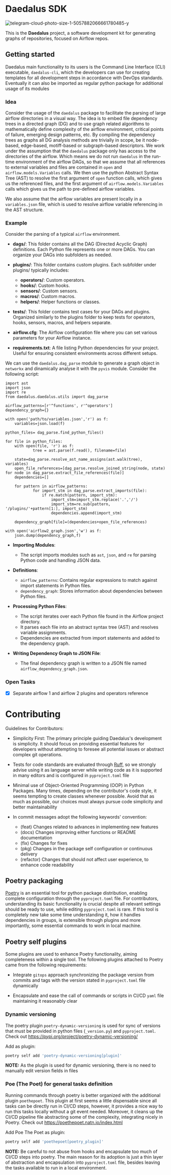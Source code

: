# Daedalus SDK
![telegram-cloud-photo-size-1-5057882066661780485-y](https://github.com/bigrogerio/daedalus/assets/62626374/2eec58ce-edf5-47ed-b2eb-e23105cc48d1)

This is the **Daedalus** project, a software development kit for generating
graphs of repositories, focused on Airflow repos.

## Getting started

Daedalus main functionality to its users is the Command Line Interface (CLI)
executable, `daedalus-cli`, which the developers can use for creating templates for
all development steps in accordance with DevOps standards. Eventually it can
also be imported as regular python package for additional usage of its modules

### Idea
Consider the usage of the `daedalus` package to facilitate the parsing of large airflow
directories in a visual way. The idea is to embed file dependency trees in a directed graph (DG)
and to use graph related algorithms to mathematically define complexity of the airflow environment,
critical points of failure, emerging design patterns, etc. By compiling the dependency trees as graphs
all DG analysis methods are trivially in scope, be it node-based, edge-based, motiff-based or subgraph-based
descriptors.
We work under the assumption that the `daedalus` package only has access to the directories of the airflow.
Which means we do not run `daedalus` in the run-time environment of the airflow DAGs, so that we assume that
all references to external variables and files are contained in `open` and `airflow.models.Variables` calls.
We then use the python Abstract Syntax Tree (AST) to resolve the first argument of `open` function calls, 
which gives us the referenced files, and the first argument of `airflow.models.Variables` calls which gives us
the path to pre-defined airflow variables.

We also assume that the airflow variables are present locally in a `variables.json` file, which is used to resolve
airflow variable referencing in the AST structure.

### Example
Consider the parsing of a typical `airflow` environment. 

- **dags/**: This folder contains all the DAG (Directed Acyclic Graph) definitions. Each Python file represents one or more DAGs. You can organize your DAGs into subfolders as needed.

- **plugins/**: This folder contains custom plugins. Each subfolder under plugins/ typically includes:
  - **operators/**: Custom operators.
  - **hooks/**: Custom hooks.
  - **sensors/**: Custom sensors.
  - **macros/**: Custom macros.
  - **helpers/**: Helper functions or classes.

- **tests/**: This folder contains test cases for your DAGs and plugins. Organized similarly to the plugins folder to keep tests for operators, hooks, sensors, macros, and helpers separate.

- **airflow.cfg**: The Airflow configuration file where you can set various parameters for your Airflow instance.

- **requirements.txt**: A file listing Python dependencies for your project. Useful for ensuring consistent environments across different setups.

We can use the `daedalus.dag_parse` module to generate a graph object in `networkx` and dinamically analyse it with the `pyvis` module.
Consider the following script:
```
import ast
import json
import re
from daedalus.daedalus.utils import dag_parse

airflow_patterns=[r'^functions', r'^operators']
dependency_graph={}

with open('path/to/variables.json','r') as f:
    variables=json.load(f)

python_files= dag_parse.find_python_files()

for file in python_files:
    with open(file, 'r') as f:
            tree = ast.parse(f.read(), filename=file)
            
    state=dag_parse.resolve_ast_name_assigns(ast.walk(tree), variables)
    open_file_references=[dag_parse.resolve_joined_string(node, state) for node in dag_parse.extract_file_references(file)]
    dependencies=[]

    for pattern in airflow_patterns:
            for import_stm in dag_parse.extract_imports(file):
                if re.match(pattern, import_stm):
                    import_stm=import_stm.replace('.','/')    
                    import_stm=re.sub(pattern, '/plugins/'+pattern[1:], import_stm)
                    dependencies.append(import_stm)

    dependency_graph[file]=(dependencies+open_file_references)

with open('airflow2_graph.json','w') as f:
    json.dump(dependency_graph,f)
```

- **Importing Modules**:
  - The script imports modules such as `ast`, `json`, and `re` for parsing Python code and handling JSON data.

- **Definitions**:
  - `airflow_patterns`: Contains regular expressions to match against import statements in Python files.
  - `dependency_graph`: Stores information about dependencies between Python files.

- **Processing Python Files**:
  - The script iterates over each Python file found in the Airflow project directory.
  - It parses each file into an abstract syntax tree (AST) and resolves variable assignments.
  - Dependencies are extracted from import statements and added to the dependency graph.

- **Writing Dependency Graph to JSON File**:
  - The final dependency graph is written to a JSON file named `airflow_dependency_graph.json`.


### Open Tasks

- [x] Separate airflow 1 and airflow 2 plugins and operators reference

# Contributing

Guidelines for Contributors:

- Simplicity First: The primary principle guiding Daedalus's development is
simplicity. It should focus on providing essential features for developers
without attempting to foresee all potential issues or abstract complex git
operations.

- Tests for code standards are evaluated through [Ruff](https://docs.astral.sh/ruff/),
so we strongly advise using it as language server while writing code as it
is supported in many editors and is configured in `pyproject.toml` file

- Minimal use of Object-Oriented Programming (OOP) in Python Packages. Many
times, depending on the contributor's code style, it seems tempting to create
classes whenever possible. Avoid that as much as possible, our choices must
always pursue code simplicity and better maintainability

- In commit messages adopt the following keywords' convention:
    - (feat) Changes related to advances in implementing new features
    - (docs) Changes improving either functions or README documentation
    - (fix) Changes for fixes
    - (pkg) Changes in the package self configuration or continuous delivery
    - (refactor) Changes that should not affect user experience, to enhance code readability

## Poetry packaging

[Poetry](https://python-poetry.org/) is an essential tool for python package
distribution, enabling complete configuration through the `pyproject.toml`
file. For contributors, understanding its basic functionality is crucial
despite all relevant settings should be ready to use, while editing `pyproject.toml`
is rare. If this tool is completely new take some time understanding it,
how it handles dependencies in groups, is extensible through plugins and
more importantly, some essential commands to work in local machine.

## Poetry self plugins

Some plugins are used to enhance Poetry functionality, aiming completeness within
a single tool. The following plugins attached to Poetry came from the following
requirements:

- Integrate `gitops` approach synchronizing the package version from commits
and tags with the version stated in `pyproject.toml` file dynamically

- Encapsulate and ease the call of commands or scripts in CI/CD `yaml` file
maintaining it reasonably clear

### Dynamic versioning

The poetry plugin `poetry-dynamic-versioning` is used for sync of versions
that must be provided in python files (`_version.py`) and `pyproject.toml`.
Check out https://pypi.org/project/poetry-dynamic-versioning/

Add as plugin:

```bash
poetry self add 'poetry-dynamic-versioning[plugin]'
```

**NOTE:** As the plugin is used for dynamic versioning, there is no need to
manually edit version fields in files

### Poe (The Poet) for general tasks definition

Running commands through poetry is better organized with the additional
plugin `poethepoet`. This plugin at first seems a little dispensable since all
tasks can be directly run in CI/CD steps, however, it provides a nice way to
run this tasks locally without a git event needed. Moreover, it cleans up the
CI/CD pipeline file abstracting some of the complexity, integrating nicely in
Poetry. Check out https://poethepoet.natn.io/index.html

Add Poe The Poet as plugin:

```bash
poetry self add 'poethepoet[poetry_plugin]'
```

**NOTE:** Be careful to not abuse from hooks and encapsulate too much of CI/CD
steps into poetry. The main reason for its adoption is just a thin layer of
abstraction and encapsulation into `pyproject.toml` file, besides leaving the
tasks available to run in a local environment.

